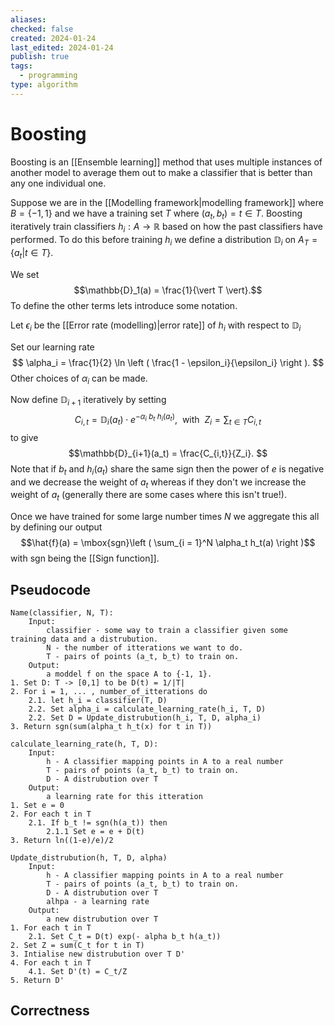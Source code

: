 ```yaml
---
aliases: 
checked: false
created: 2024-01-24
last_edited: 2024-01-24
publish: true
tags:
  - programming
type: algorithm
---
```

# Boosting

Boosting is an [[Ensemble learning]] method that uses multiple instances of another model to average them out to make a classifier that is better than any one individual one.

Suppose we are in the [[Modelling framework|modelling framework]] where $B = \{-1,1\}$ and we have a training set $T$ where $(a_t, b_t) = t \in T$. Boosting iteratively train classifiers $h_i: A \rightarrow \mathbb{R}$ based on how the past classifiers have performed. To do this before training $h_i$ we define a distribution $\mathbb{D}_i$ on $A_T = \{a_t \vert t \in T\}$. 

We set  
$$\mathbb{D}_1(a) = \frac{1}{\vert T \vert}.$$
To define the other terms lets introduce some notation.

Let $\epsilon_i$ be the [[Error rate (modelling)|error rate]] of $h_i$ with respect to $\mathbb{D}_i$ 

Set our learning rate
$$
\alpha_i = \frac{1}{2} \ln \left ( \frac{1 - \epsilon_i}{\epsilon_i} \right ).
$$
Other choices of $\alpha_i$ can be made. 

Now define $\mathbb{D}_{i+1}$ iteratively by setting
$$
C_{i,t} = \mathbb{D}_i(a_t) \cdot e^{- \alpha_i \ b_t \ h_i(a_t)}, \ \mbox{ with } \ Z_i = \sum_{t \in T} C_{i,t}$$
to give
$$\mathbb{D}_{i+1}(a_t) = \frac{C_{i,t}}{Z_i}.
$$
Note that if $b_t$ and $h_i(a_t)$ share the same sign then the power of $e$ is negative and we decrease the weight of $a_t$ whereas if they don't we increase the weight of $a_t$ (generally there are some cases where this isn't true!).

Once we have trained for some large number times $N$ we aggregate this all by defining our output 
$$\hat{f}(a) = \mbox{sgn}\left ( \sum_{i = 1}^N \alpha_t h_t(a) \right )$$ with $\mbox{sgn}$ being the [[Sign function]].

## Pseudocode

```pseudocode
Name(classifier, N, T):
	Input:
		classifier - some way to train a classifier given some training data and a distrubution.
		N - the number of itterations we want to do.
		T - pairs of points (a_t, b_t) to train on.
	Output:
		a moddel f on the space A to {-1, 1}.
1. Set D: T -> [0,1] to be D(t) = 1/|T|
2. For i = 1, ... , number_of_itterations do
	2.1. let h_i = classifier(T, D)
	2.2. Set alpha_i = calculate_learning_rate(h_i, T, D)
	2.2. Set D = Update_distrubution(h_i, T, D, alpha_i)
3. Return sgn(sum(alpha_t h_t(x) for t in T))

calculate_learning_rate(h, T, D):
	Input:
		h - A classifier mapping points in A to a real number 
		T - pairs of points (a_t, b_t) to train on.
		D - A distrubution over T
	Output:
		a learning rate for this itteration
1. Set e = 0
2. For each t in T
	2.1. If b_t != sgn(h(a_t)) then
		2.1.1 Set e = e + D(t)
3. Return ln((1-e)/e)/2

Update_distrubution(h, T, D, alpha)
	Input:
		h - A classifier mapping points in A to a real number 
		T - pairs of points (a_t, b_t) to train on.
		D - A distrubution over T
		alhpa - a learning rate
	Output:
		a new distrubution over T
1. For each t in T
	2.1. Set C_t = D(t) exp(- alpha b_t h(a_t))
2. Set Z = sum(C_t for t in T)
3. Intialise new distrubution over T D'
4. For each t in T
	4.1. Set D'(t) = C_t/Z
5. Return D'
```

## Correctness

